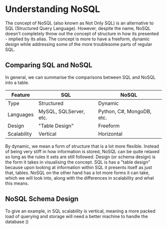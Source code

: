 # Understanding NoSQL

The concept of NoSQL (also known as Not Only SQL) is an alternative to SQL (Structured Query Language). However, despite the name, NoSQL doesn't completely throw out the concept of structure in how its presented - implied by its alias. The concept is more to have a freeform, dynamic design while addressing some of the more troublesome parts of regular SQL. 

## Comparing SQL and NoSQL
In general, we can summarise the comparisons between SQL and NoSQL into a table.


|Feature     |SQL                   |NoSQL                     |
| ------     | ------               | ------                   |
|Type        |Structured            |Dynamic                   |
|Languages   |MySQL, SQLServer, etc.|Python, C#, MongoDB, etc. |
|Design      |"Table Design"        |Freeform                  |
|Scalability |Vertical              |Horizontal                |

By dynamic, we mean a form of structure that is a lot more flexible. Instead of being very stiff in how information is stored, NoSQL can be quite relaxed so long as the rules it sets are still followed. Design (or schema design) is the form it takes in visualising the concept. SQL is has a "table design" because upon looking at information within SQL it presents itself as just that, tables. NoSQL on the other hand has a lot more forms it can take, which we will look into, along with the differences in scalability and what this means.

## NoSQL Schema Design



To give an example, in SQL scalability is vertical, meaning a more packed load of querying and storage will need a better machine to handle the database ()
